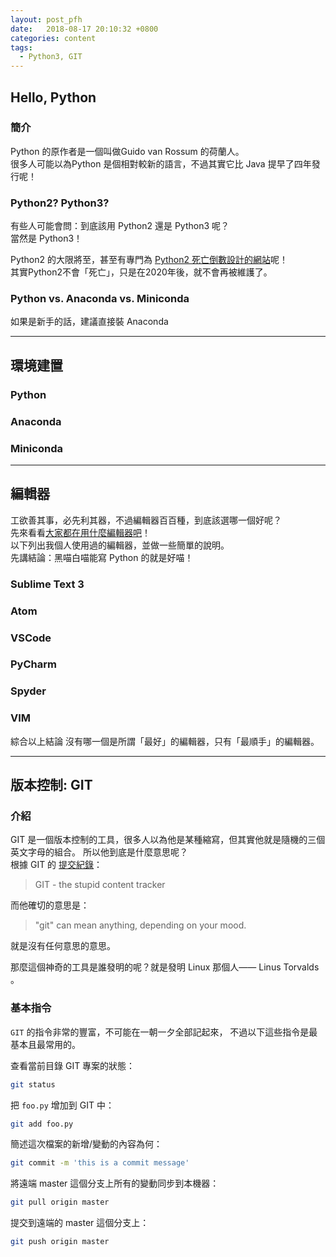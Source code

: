 ```yaml
---
layout: post_pfh
date:   2018-08-17 20:10:32 +0800
categories: content 
tags:
  - Python3, GIT
---
```



## Hello, Python

### 簡介

Python 的原作者是一個叫做Guido van Rossum 的荷蘭人。  
很多人可能以為Python 是個相對較新的語言，不過其實它比 Java 提早了四年發行呢！

### Python2? Python3?
有些人可能會問：到底該用 Python2 還是 Python3 呢？  
當然是 Python3！

Python2 的大限將至，甚至有專門為 [Python2 死亡倒數設計的網站](https://pythonclock.org/)呢！  
其實Python2不會「死亡」，只是在2020年後，就不會再被維護了。

### Python vs. Anaconda vs. Miniconda

如果是新手的話，建議直接裝 Anaconda

---

## 環境建置

### Python

### Anaconda

### Miniconda

---

## 編輯器

工欲善其事，必先利其器，不過編輯器百百種，到底該選哪一個好呢？  
先來看看[大家都在用什麼編輯器吧](https://insights.stackoverflow.com/survey/2018#technology-most-popular-development-environments)！  
以下列出我個人使用過的編輯器，並做一些簡單的說明。  
先講結論：黑喵白喵能寫 Python 的就是好喵！

### Sublime Text 3

### Atom

### VSCode

### PyCharm

### Spyder

### VIM


綜合以上結論
沒有哪一個是所謂「最好」的編輯器，只有「最順手」的編輯器。

---


## 版本控制: GIT
### 介紹

GIT 是一個版本控制的工具，很多人以為他是某種縮寫，但其實他就是隨機的三個英文字母的組合。
所以他到底是什麼意思呢？  
根據 GIT 的 [提交紀錄](https://github.com/git/git/blob/e83c5163316f89bfbde7d9ab23ca2e25604af290/README)：
> GIT - the stupid content tracker

而他確切的意思是：
> "git" can mean anything, depending on your mood.

就是沒有任何意思的意思。

那麼這個神奇的工具是誰發明的呢？就是發明 Linux 那個人—— Linus Torvalds 。


### 基本指令

`GIT` 的指令非常的豐富，不可能在一朝一夕全部記起來，
不過以下這些指令是最基本且最常用的。

查看當前目錄 GIT 專案的狀態：

```bash
git status
```

把 `foo.py` 增加到 GIT 中：
```bash
git add foo.py
```

簡述這次檔案的新增/變動的內容為何：
```bash
git commit -m 'this is a commit message'
```

將遠端 master 這個分支上所有的變動同步到本機器：
```bash
git pull origin master
```

提交到遠端的 master 這個分支上：
```bash
git push origin master
```


